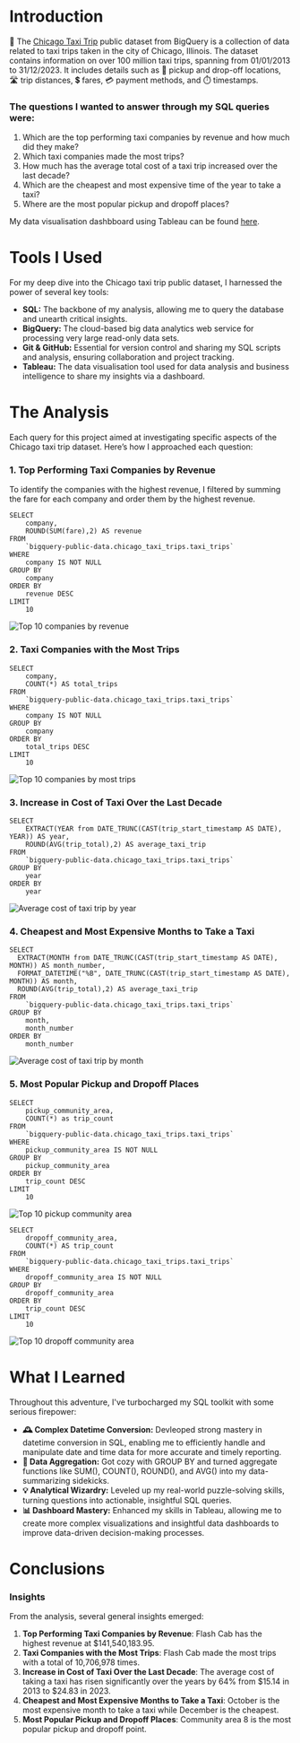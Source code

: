 # Introduction

🚕 The [Chicago Taxi Trip](https://console.cloud.google.com/bigquery?p=bigquery-public-data&d=chicago_taxi_trips&page=dataset) public dataset from BigQuery is a collection of data related to taxi trips taken in the city of Chicago, Illinois. The dataset contains information on over 100 million taxi trips, spanning from 01/01/2013 to 31/12/2023. It includes details such as 📍 pickup and drop-off locations, 🛣️ trip distances, 💲 fares, 💳 payment methods, and ⏱️ timestamps.

### The questions I wanted to answer through my SQL queries were:

1. Which are the top performing taxi companies by revenue and how much did they make?
2. Which taxi companies made the most trips?
3. How much has the average total cost of a taxi trip increased over the last decade?
4. Which are the cheapest and most expensive time of the year to take a taxi?
5. Where are the most popular pickup and dropoff places?

My data visualisation dashbboard using Tableau can be found [here](https://public.tableau.com/app/profile/jarednjk/viz/ChicagoTaxiTripsDataVisualisationA4portrait/Dashboard2).

# Tools I Used

For my deep dive into the Chicago taxi trip public dataset, I harnessed the power of several key tools:

- **SQL:** The backbone of my analysis, allowing me to query the database and unearth critical insights.
- **BigQuery:** The cloud-based big data analytics web service for processing very large read-only data sets.
- **Git & GitHub:** Essential for version control and sharing my SQL scripts and analysis, ensuring collaboration and project tracking.
- **Tableau:** The data visualisation tool used for data analysis and business intelligence to share my insights via a dashboard.

# The Analysis

Each query for this project aimed at investigating specific aspects of the Chicago taxi trip dataset. Here’s how I approached each question:

### 1. Top Performing Taxi Companies by Revenue

To identify the companies with the highest revenue, I filtered by summing the fare for each company and order them by the highest revenue.

```
SELECT
    company,
    ROUND(SUM(fare),2) AS revenue
FROM
    `bigquery-public-data.chicago_taxi_trips.taxi_trips`
WHERE
    company IS NOT NULL
GROUP BY
    company
ORDER BY
    revenue DESC
LIMIT
    10
```

![Top 10 companies by revenue](https://github.com/jarednjk/sql-chicago-taxi-trip/blob/main/results/top_10_companies_by_revenue.png)

### 2. Taxi Companies with the Most Trips

```
SELECT
    company,
    COUNT(*) AS total_trips
FROM
    `bigquery-public-data.chicago_taxi_trips.taxi_trips`
WHERE
    company IS NOT NULL
GROUP BY
    company
ORDER BY
    total_trips DESC
LIMIT
    10
```

![Top 10 companies by most trips](https://github.com/jarednjk/sql-chicago-taxi-trip/blob/main/results/top_10_companies_most_trips.png)

### 3. Increase in Cost of Taxi Over the Last Decade

```
SELECT
    EXTRACT(YEAR from DATE_TRUNC(CAST(trip_start_timestamp AS DATE), YEAR)) AS year,
    ROUND(AVG(trip_total),2) AS average_taxi_trip
FROM
    `bigquery-public-data.chicago_taxi_trips.taxi_trips`
GROUP BY
    year
ORDER BY
    year
```

![Average cost of taxi trip by year](https://github.com/jarednjk/sql-chicago-taxi-trip/blob/main/results/avg_cost_taxi_trip_by_year.png)

### 4. Cheapest and Most Expensive Months to Take a Taxi

```
SELECT
  EXTRACT(MONTH from DATE_TRUNC(CAST(trip_start_timestamp AS DATE), MONTH)) AS month_number,
  FORMAT_DATETIME("%B", DATE_TRUNC(CAST(trip_start_timestamp AS DATE), MONTH)) AS month,
  ROUND(AVG(trip_total),2) AS average_taxi_trip
FROM
    `bigquery-public-data.chicago_taxi_trips.taxi_trips`
GROUP BY
    month,
    month_number
ORDER BY
    month_number
```

![Average cost of taxi trip by month](https://github.com/jarednjk/sql-chicago-taxi-trip/blob/main/results/avg_cost_taxi_trip_by_month.png)

### 5. Most Popular Pickup and Dropoff Places

```
SELECT
    pickup_community_area,
    COUNT(*) as trip_count
FROM
    `bigquery-public-data.chicago_taxi_trips.taxi_trips`
WHERE
    pickup_community_area IS NOT NULL
GROUP BY
    pickup_community_area
ORDER BY
    trip_count DESC
LIMIT
    10
```

![Top 10 pickup community area](https://github.com/jarednjk/sql-chicago-taxi-trip/blob/main/results/top_10_pickup_locations.png)

```
SELECT
    dropoff_community_area,
    COUNT(*) AS trip_count
FROM
    `bigquery-public-data.chicago_taxi_trips.taxi_trips`
WHERE
    dropoff_community_area IS NOT NULL
GROUP BY
    dropoff_community_area
ORDER BY
    trip_count DESC
LIMIT
    10
```

![Top 10 dropoff community area](https://github.com/jarednjk/sql-chicago-taxi-trip/blob/main/results/top_10_dropoff_locations.png)

# What I Learned

Throughout this adventure, I've turbocharged my SQL toolkit with some serious firepower:

- **🕰️ Complex Datetime Conversion:** Devleoped strong mastery in datetime conversion in SQL, enabling me to efficiently handle and manipulate date and time data for more accurate and timely reporting.
- **🔢 Data Aggregation:** Got cozy with GROUP BY and turned aggregate functions like SUM(), COUNT(), ROUND(), and AVG() into my data-summarizing sidekicks.
- **💡 Analytical Wizardry:** Leveled up my real-world puzzle-solving skills, turning questions into actionable, insightful SQL queries.
- **📊 Dashboard Mastery:** Enhanced my skills in Tableau, allowing me to create more complex visualizations and insightful data dashboards to improve data-driven decision-making processes.

# Conclusions

### Insights

From the analysis, several general insights emerged:

1. **Top Performing Taxi Companies by Revenue**: Flash Cab has the highest revenue at $141,540,183.95.
2. **Taxi Companies with the Most Trips**: Flash Cab made the most trips with a total of 10,706,978 times.
3. **Increase in Cost of Taxi Over the Last Decade**: The average cost of taking a taxi has risen significantly over the years by 64% from $15.14 in 2013 to $24.83 in 2023.
4. **Cheapest and Most Expensive Months to Take a Taxi**: October is the most expensive month to take a taxi while December is the cheapest.
5. **Most Popular Pickup and Dropoff Places**: Community area 8 is the most popular pickup and dropoff point.
